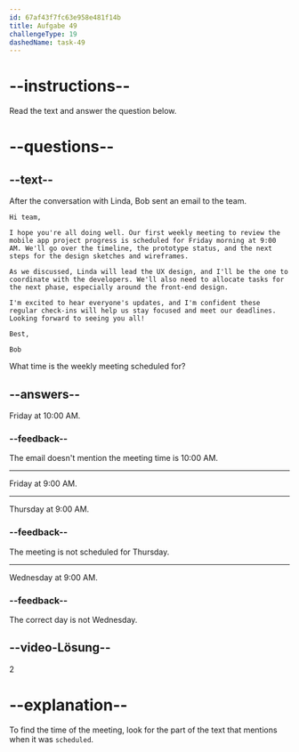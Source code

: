```yaml
---
id: 67af43f7fc63e958e481f14b
title: Aufgabe 49
challengeType: 19
dashedName: task-49
---
```


<!-- READING -->

# --instructions--

Read the text and answer the question below.

# --questions--

## --text--

After the conversation with Linda, Bob sent an email to the team.

`Hi team,`

`I hope you're all doing well. Our first weekly meeting to review the mobile app project progress is scheduled for Friday morning at 9:00 AM. We'll go over the timeline, the prototype status, and the next steps for the design sketches and wireframes.`

`As we discussed, Linda will lead the UX design, and I'll be the one to coordinate with the developers. We'll also need to allocate tasks for the next phase, especially around the front-end design.`

`I'm excited to hear everyone's updates, and I'm confident these regular check-ins will help us stay focused and meet our deadlines. Looking forward to seeing you all!`

`Best,`

`Bob`

What time is the weekly meeting scheduled for?

## --answers--

Friday at 10:00 AM.

### --feedback--

The email doesn't mention the meeting time is 10:00 AM.

---

Friday at 9:00 AM.

---

Thursday at 9:00 AM.

### --feedback--

The meeting is not scheduled for Thursday.

---

Wednesday at 9:00 AM.

### --feedback--

The correct day is not Wednesday.

## --video-Lösung--

2

# --explanation--

To find the time of the meeting, look for the part of the text that mentions when it was `scheduled`.

